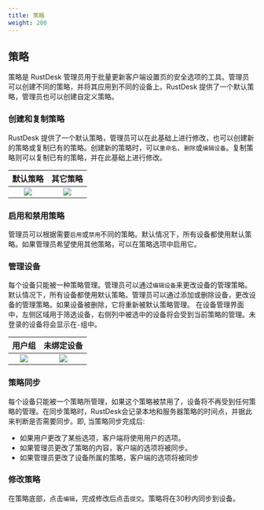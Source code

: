```yaml
---
title: 策略
weight: 200
---
```


## 策略

策略是 RustDesk 管理员用于批量更新客户端设置页的安全选项的工具。管理员可以创建不同的策略，并将其应用到不同的设备上。RustDesk 提供了一个默认策略，管理员也可以创建自定义策略。

### 创建和复制策略

RustDesk 提供了一个默认策略，管理员可以在此基础上进行修改，也可以创建新的策略或复制已有的策略。创建新的策略时，可以`重命名`、`删除`或`编辑设备`。复制策略则可以复制已有的策略，并在此基础上进行修改。

|    默认策略  | 其它策略     |
| :--------------: | :------------: |
|  ![](/docs/en/self-host/pro/strategy/images/default_strategy.png)    |  ![](/docs/en/self-host/pro/strategy/images/other_strategy.png)    |

### 启用和禁用策略

管理员可以根据需要`启用`或`禁用`不同的策略。默认情况下，所有设备都使用默认策略。如果管理员希望使用其他策略，可以在策略选项中启用它。

### 管理设备

每个设备只能被一种策略管理。管理员可以通过`编辑设备`来更改设备的管理策略。默认情况下，所有设备都使用默认策略。管理员可以通过添加或删除设备，更改设备的管理策略。如果设备被删除，它将重新被默认策略管理。
在设备管理界面中，左侧区域用于筛选设备，右侧列中被选中的设备将会受到当前策略的管理。未登录的设备将会显示在`-`组中。

|  用户组  |  未绑定设备  |
| :--------------: | :------------: |
|  ![](/docs/en/self-host/pro/strategy/images/edit_devices_group.png)    |  ![](/docs/en/self-host/pro/strategy/images/edit_devices_unbinded.png)    |

### 策略同步

每个设备只能被一个策略所管理，如果这个策略被禁用了，设备将不再受到任何策略的管理。在同步策略时，RustDesk会记录本地和服务器策略的时间点，并据此来判断是否需要同步。即, 当策略同步完成后:
* 如果用户更改了某些选项，客户端将使用用户的选项。
* 如果管理员更改了策略的内容，客户端的选项将被同步。
* 如果管理员更改了设备所属的策略，客户端的选项将被同步

### 修改策略

在策略底部，点击`编辑`，完成修改后点击`提交`。策略将在30秒内同步到设备。

